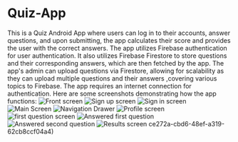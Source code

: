 # Quiz-App
This is a Quiz Android App where users can log in to their accounts, answer questions, and upon submitting, the app calculates their score and provides the user with the correct answers. The app utilizes Firebase authentication for user authentication. It also utilizes Firebase Firestore to store questions and their corresponding answers, which are then fetched by the app. The app's admin can upload questions via Firestore, allowing for scalability as they can upload multiple questions and their answers ,covering various topics to Firebase. The app requires an internet connection for authentication. Here are some screenshots demonstrating how the app functions:
![Front screen](https://github.com/Kimani-dev931/Quiz-App/assets/77829096/523bb71f-b2c3-44e9-b37d-eb2b7be99d63)
![Sign up screen](https://github.com/Kimani-dev931/Quiz-App/assets/77829096/96280379-4f49-4ecc-bf6a-6c800a0efb53)
![Sign in screen](https://github.com/Kimani-dev931/Quiz-App/assets/77829096/118b4471-de97-44e8-8941-91200e6224cc)
![Main Screen](https://github.com/Kimani-dev931/Quiz-App/assets/77829096/d15d5f65-92cc-49f3-b791-49fa325590fe)
![Navigation Drawer](https://github.com/Kimani-dev931/Quiz-App/assets/77829096/6a62de0c-e91b-4fe7-a249-f022365720c2)
![Profile screen](https://github.com/Kimani-dev931/Quiz-App/assets/77829096/ac309b85-8cc7-4f95-ac59-a4eb54c3cf38)
![first question screen](https://github.com/Kimani-dev931/Quiz-App/assets/77829096/afed2874-b41a-48e3-a802-1cde68a8c0e6)
![Answered first question](https://github.com/Kimani-dev931/Quiz-App/assets/77829096/6428dbc0-de73-4327-b4c1-80ed6e1c0181)
![Answered second question](https://github.com/Kimani-dev931/Quiz-App/assets/77829096/17388838-4db2-4d59-a740-81bd6a7b8e6d)
![Results screen](https://github.com/Kimani-dev931/Quiz-App/assets/77829096/2deecd4f-5e66-460d-a88b-11fc51e82f7d)
ce272a-cbd6-48ef-a319-62cb8ccf04a4)

